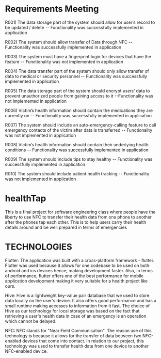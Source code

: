 # Requirements Meeting

R001) The data storage part of the system should allow for user’s record to be updated / delete -- Functionality was successfully implemented in application

R002) The system should allow transfer of Data through NFC --	Functionality was successfully implemented in application

R003) The system must have a fingerprint login for devices that have the feature	--	Functionality was not implemented in application

R004) The data transfer part of the system should only allow transfer of data to medical or security personnel	-- Functionality was successfully implemented in application

R005) The data storage part of the system should encrypt users’ data to prevent unauthorized people from gaining access to it	--Functionality was not implemented in application

R006) Victim’s health information should contain the medications they are currently on	--	Functionality was successfully implemented in application

R007)	The system should include an auto-emergency-calling feature to call emergency contacts of the victim after data is transferred --	Functionality was not implemented in application

R008)	Victim’s health information should contain their underlying health conditions	--	Functionality was successfully implemented in application

R009)	The system should include tips to stay healthy	--	Functionality was successfully implemented in application

R010)	The system should include patient health tracking	--	Functionality was not implemented in application

# healthTap
This is a final project for software engineering class where people have the liberty to use NFC to transfer their health data from one phone to another after the phones tap each other. This is to help users carry their health details around and be well prepared in terms of emergencies 

# TECHNOLOGIES
Flutter: The application was built with a cross-platform framework - flutter. Flutter was used because it allows for one codebase to be used on both android and ios devices hence, making development faster. Also, in terms of performance, flutter offers one of the best performance for mobile application development making it very suitable for a health project like ours.

Hive: Hive is a lightweight key-value pair database that we used to store data locally on the user's device. It also offers good performance and has a small runtime making accesses to information from it fast. The choice of Hive as our technology for local storage was based on the fact that retrieving a user's health data in case of an emergency is an operation which cannot be delayed.

NFC: NFC stands for "Near Field Communication". The reason use of this technology is because it allows for the transfer of data between two NFC-enabled devices that come into contact. In relation to our project, this technology was used to transfer health data from one device to another NFC-enabled device.


